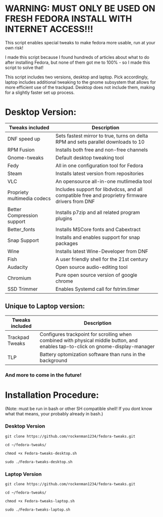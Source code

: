 # WARNING: MUST ONLY BE USED ON FRESH FEDORA INSTALL WITH INTERNET ACCESS!!!

This script enables special tweaks to make fedora more usable, run at your own risk!

I made this script because I found hundreds of articles about what to do after installing Fedora, but none of them got me to 100% - so I made this script to solve that!

This script includes two versions, desktop and laptop. Pick accordingly, laptop includes additional tweaking to the gnome subsystem that allows for more efficient use of the trackpad. Desktop does not include them, making for a slightly faster set up process.

# Desktop Version:

|Tweaks included | Description |
| ------------- | ------------- |
| DNF speed up | Sets fastest mirror to true, turns on delta RPM and sets parallel downloads to 10 |
| RPM Fusion |  Installs both free and non-free channels |
| Gnome-tweaks | Default desktop tweaking tool |
| Fedy | All in one configuration tool for Fedora | 
| Steam | Installs latest version from repositories | 
| VLC | An opensource all-in-one mutlimedia tool |
| Propriety multimedia codecs | Includes support for libdvdcss, and all compatible free and proprietry firmware drivers from DNF | 
| Better Compression support | Installs p7zip and all related program plugins | 
| Better_fonts| Installs MSCore fonts and Cabextract |
| Snap Support | Installs and enables support for snap packages | 
| Wine | Installs latest Wine-Developer from DNF |
| Fish | A user friendly shell for the 21st century | 
| Audacity | Open source audio-editing tool |
| Chromium | Pure open source version of google chrome |
| SSD Trimmer | Enables Systemd call for fstrim.timer |


## Unique to Laptop version: 

|Tweaks included | Description |
| ------------- | ------------- |
| Trackpad Tweaks  | Configures trackpoint for scrolling when combined with physical middle button, and enables tap-to-click on gnome-display-manager |
| TLP | Battery optomization software than runs in the background | 


### And more to come in the future!


# Installation Procedure:
(Note: must be run in bash or other SH compatible shell! If you dont know what that means, your probably already in bash.)

### Desktop Version

```
git clone https://github.com/rockenman1234/fedora-tweaks.git

cd ~/fedora-tweaks/

chmod +x Fedora-tweaks-desktop.sh

sudo ./Fedora-tweaks-desktop.sh
```

### Laptop Version

```
git clone https://github.com/rockenman1234/fedora-tweaks.git

cd ~/fedora-tweaks/

chmod +x Fedora-tweaks-laptop.sh

sudo ./Fedora-tweaks-laptop.sh
```

